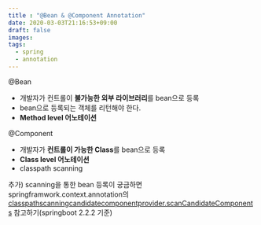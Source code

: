 ```yaml
---
title : "@Bean & @Component Annotation"
date: 2020-03-03T21:16:53+09:00
draft: false
images:
tags: 
  - spring
  - annotation
---
```


@Bean 

- 개발자가 컨트롤이 <strong>불가능한 외부 라이브러리</strong>를 bean으로 등록
- bean으로 등록되는 객체를 리턴해야 한다. 
- <strong>Method level 어노테이션</strong>

@Component

- 개발자가 <strong>컨트롤이 가능한 Class</strong>를 bean으로 등록
- <strong>Class level 어노테이션</strong>
- classpath scanning

추가) scanning을 통한 bean 등록이 궁금하면 springframwork.context.annotation의 <a href="https://docs.spring.io/spring-framework/docs/current/javadoc-api/org/springframework/context/annotation/ClassPathScanningCandidateComponentProvider.html">classpathscanningcandidatecomponentprovider.scanCandidateComponents</a> 참고하기(springboot 2.2.2 기준)

